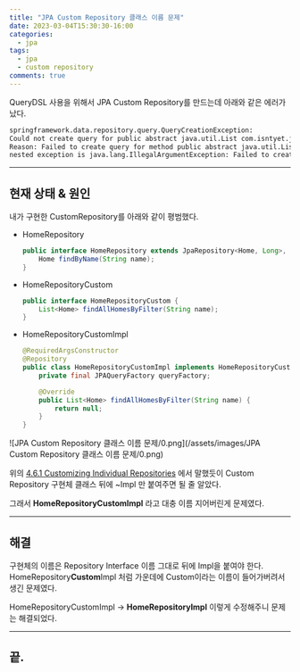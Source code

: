 ```yaml
---
title: "JPA Custom Repository 클래스 이름 문제"
date: 2023-03-04T15:30:30-16:00
categories:
  - jpa
tags:
  - jpa
  - custom repository
comments: true
---
```


QueryDSL 사용을 위해서 JPA Custom Repository를 만드는데 아래와 같은 에러가 났다.

```diff
springframework.data.repository.query.QueryCreationException: 
Could not create query for public abstract java.util.List com.isntyet.java.practice.home.domain.HomeRepositoryCustom.findAllHomesByFilter(java.lang.String); 
Reason: Failed to create query for method public abstract java.util.List com.isntyet.java.practice.home.domain.HomeRepositoryCustom.findAllHomesByFilter(java.lang.String)! No property 'filter' found for type 'Home'; 
nested exception is java.lang.IllegalArgumentException: Failed to create query for method public abstract java.util.List com.isntyet.java.practice.home.domain.HomeRepositoryCustom.findAllHomesByFilter(java.lang.String)! No property 'filter' found for type 'Home'
```

---

## 현재 상태 & 원인

내가 구현한 CustomRepository를 아래와 같이 평범했다.

- HomeRepository
    ```java
    public interface HomeRepository extends JpaRepository<Home, Long>, HomeRepositoryCustom {
        Home findByName(String name);
    }
    ```


- HomeRepositoryCustom
    ```java
    public interface HomeRepositoryCustom {
        List<Home> findAllHomesByFilter(String name);
    }
    ```


- HomeRepositoryCustomImpl
    ```java
    @RequiredArgsConstructor
    @Repository
    public class HomeRepositoryCustomImpl implements HomeRepositoryCustom {
        private final JPAQueryFactory queryFactory;
    
        @Override
        public List<Home> findAllHomesByFilter(String name) {
            return null;
        }
    }
    ```

![JPA Custom Repository 클래스 이름 문제/0.png](/assets/images/JPA Custom Repository 클래스 이름 문제/0.png)

위의 [4.6.1 Customizing Individual Repositories](https://docs.spring.io/spring-data/jpa/docs/current/reference/html/#repositories.single-repository-behavior) 에서 말했듯이
Custom Repository 구현체 클래스 뒤에 ~Impl 만 붙여주면 될 줄 알았다.

그래서 **HomeRepositoryCustomImpl** 라고 대충 이름 지어버린게 문제였다.

---

## 해결

구현체의 이름은 Repository Interface 이름 그대로 뒤에 Impl을 붙여야 한다.
HomeRepository**Custom**Impl 처럼 가운데에 Custom이라는 이름이 들어가버려서 생긴 문제였다.

HomeRepositoryCustomImpl → **HomeRepositoryImpl** 이렇게 수정해주니 문제는 해결되었다.

---

## 끝.
